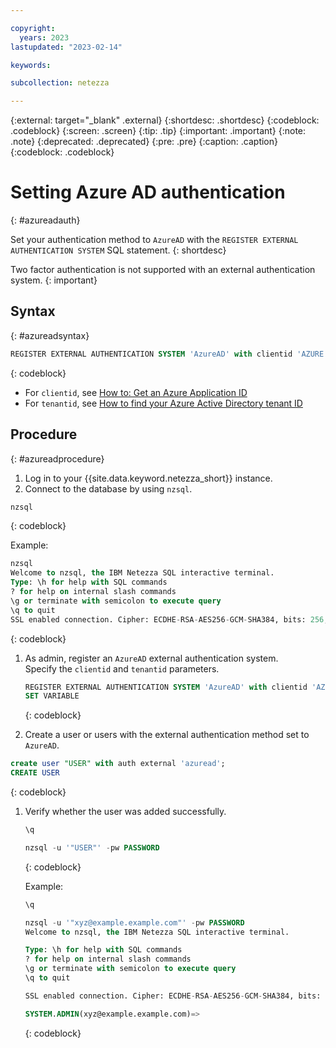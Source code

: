 ```yaml
---

copyright:
  years: 2023
lastupdated: "2023-02-14"

keywords:

subcollection: netezza

---
```


{:external: target="_blank" .external}
{:shortdesc: .shortdesc}
{:codeblock: .codeblock}
{:screen: .screen}
{:tip: .tip}
{:important: .important}
{:note: .note}
{:deprecated: .deprecated}
{:pre: .pre}
{:caption: .caption}
{:codeblock: .codeblock}

# Setting Azure AD authentication
{: #azureadauth}

Set your authentication method to `AzureAD` with the `REGISTER EXTERNAL AUTHENTICATION SYSTEM` SQL statement.
{: shortdesc}

Two factor authentication is not supported with an external authentication system.
{: important}

## Syntax
{: #azureadsyntax}

```sql
REGISTER EXTERNAL AUTHENTICATION SYSTEM 'AzureAD' with clientid 'AZURE CLIENT ID' tenantid 'AZURE TENANT ID'
```
{: codeblock}

- For `clientid`, see [How to: Get an Azure Application ID](https://learn.microsoft.com/en-us/previous-versions/windows/desktop/msipcthin2/application-id?)
- For `tenantid`, see [How to find your Azure Active Directory tenant ID](https://learn.microsoft.com/en-us/azure/active-directory/fundamentals/active-directory-how-to-find-tenant)

## Procedure
{: #azureadprocedure}

1. Log in to your {{site.data.keyword.netezza_short}} instance.
1. Connect to the database by using `nzsql`.

```sql
nzsql
```
{: codeblock}

Example:

```sql
nzsql
Welcome to nzsql, the IBM Netezza SQL interactive terminal.  
Type: \h for help with SQL commands
? for help on internal slash commands
\g or terminate with semicolon to execute query
\q to quit  
SSL enabled connection. Cipher: ECDHE-RSA-AES256-GCM-SHA384, bits: 256, protocol: TLSv1.2
```
{: codeblock}

1. As admin, register an `AzureAD` external authentication system.  
   Specify the `clientid` and `tenantid` parameters.

    ```sql
    REGISTER EXTERNAL AUTHENTICATION SYSTEM 'AzureAD' with clientid 'AZURE CLIENT ID' tenantid 'AZURE TENANT ID';
    SET VARIABLE
    ```
    {: codeblock}

1. Create a user or users with the external authentication method set to `AzureAD`.

```sql
create user "USER" with auth external 'azuread';
CREATE USER
```
{: codeblock}

1. Verify whether the user was added successfully.

    ```sql
    \q

    nzsql -u '"USER"' -pw PASSWORD
    ```
    {: codeblock}

    Example:

    ```sql
    \q

    nzsql -u '"xyz@example.example.com"' -pw PASSWORD
    Welcome to nzsql, the IBM Netezza SQL interactive terminal.

    Type: \h for help with SQL commands
    ? for help on internal slash commands
    \g or terminate with semicolon to execute query
    \q to quit

    SSL enabled connection. Cipher: ECDHE-RSA-AES256-GCM-SHA384, bits: 256, protocol: TLSv1.2

    SYSTEM.ADMIN(xyz@example.example.com)=>
    ```
    {: codeblock}
